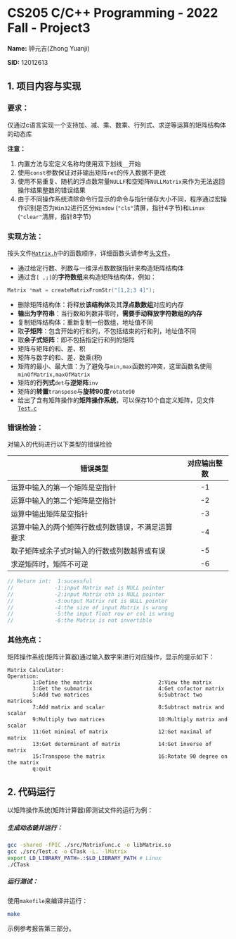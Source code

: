 # CS205 C/C++ Programming - 2022 Fall - Project3

**Name:** 钟元吉(Zhong Yuanji)

**SID:** 12012613

## 1. 项目内容与实现

### 要求：

仅通过c语言实现一个支持加、减、乘、数乘、行列式、求逆等运算的矩阵结构体的动态库

**注意：**

1. 内置方法与宏定义名称均使用双下划线`__`开始
2. 使用`const`参数保证对非输出矩阵`ret`的传入数据不更改
3. 使用不易重复、随机的浮点数常量`NULLF`和空矩阵`NULLMatrix`来作为无法返回操作结果整数的错误结果
4. 由于不同操作系统清除命令行显示的命令与指针储存大小不同，程序通过宏操作识别是否为`Win32`进行区分`Window` (`"cls"`清屏，指针4字节)和`Linux` (`"clear"`清屏，指针8字节)

### 实现方法：

按头文件[`Matrix.h`](./inc/Matrix.h)中的函数顺序，详细函数头请参考[头文件](./inc/Matrix.h)。

* 通过给定行数、列数与一维浮点数数据指针来构造矩阵结构体
* 通过含`[ ,;]`的**字符数组**来构造矩阵结构体，例如：

```c
Matrix *mat = createMatrixFromStr("[1,2;3 4]");
```

* 删除矩阵结构体：将释放**该结构体**及其**浮点数数组**对应的内存
* **输出为字符串**：当行数和列数非零时，**需要手动释放字符数组的内存**
* 复制矩阵结构体：重新复制一份数组，地址值不同
* 取**子矩阵**：包含开始的行和列，不包括结束的行和列，地址值不同
* 取**余子式矩阵**：即不包括指定行和列的矩阵
* 矩阵与矩阵的和、差、积
* 矩阵与数字的和、差、数乘(积)
* 矩阵的最小、最大值：为了避免与`min,max`函数的冲突，这里函数名使用`minOfMatrix,maxOfMatrix`
* 矩阵的**行列式**`det`与**逆矩阵**`inv`
* 矩阵的**转置**`transpose`与**旋转90度**`rotate90`
* 给出了含有矩阵操作的**矩阵操作系统**，可以保存10个自定义矩阵，见文件[`Test.c`](./src/Test.c)

### 错误检验：

对输入的代码进行以下类型的错误检验

| 错误类型                                           | 对应输出整数 |
| -------------------------------------------------- | :----------: |
| 运算中输入的第一个矩阵是空指针                     |      -1      |
| 运算中输入的第二个矩阵是空指针                     |      -2      |
| 运算中输出矩阵是空指针                             |      -3      |
| 运算中输入的两个矩阵行数或列数错误，不满足运算要求 |      -4      |
| 取子矩阵或余子式时输入的行数或列数越界或有误       |      -5      |
| 求逆矩阵时，矩阵不可逆                             |      -6      |

```c
// Return int:  1:sucessful
//             -1:input Matrix mat is NULL pointer
//             -2:input Matrix oth is NULL pointer
//             -3:output Matrix ret is NULL pointer
//             -4:the size of input Matrix is wrong
//             -5:the input float row or col is wrong
//             -6:the Matrix is not invertible
```

### 其他亮点：

矩阵操作系统(矩阵计算器)通过输入数字来进行对应操作，显示的提示如下：

```
Matrix Calculator:
Operation:
        1:Define the matrix                     2:View the matrix
        3:Get the submatrix                     4:Get cofactor matrix
        5:Add two matrices                      6:Subtract two matrices
        7:Add matrix and scalar                 8:Subtract matrix and scalar
        9:Multiply two matrices                 10:Multiply matrix and scalar
        11:Get minimal of matrix                12:Get maximal of matrix
        13:Get determinant of matrix            14:Get inverse of matrix
        15:Transpose the matrix                 16:Rotate 90 degree on the matrix
        q:quit
```



## 2. 代码运行

以矩阵操作系统(矩阵计算器)即测试文件的运行为例：

##### 生成动态链并运行：

```bash
gcc -shared -fPIC ./src/MatrixFunc.c -o libMatrix.so
gcc ./src/Test.c -o CTask -L. -lMatrix
export LD_LIBRARY_PATH=.:$LD_LIBRARY_PATH # Linux
./CTask
```

##### 运行测试：

使用`makefile`来编译并运行：

```bash
make
```

示例参考报告第三部分。


